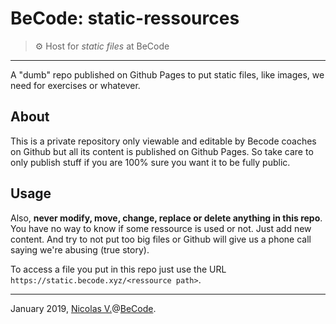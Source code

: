 # BeCode: static-ressources

> ⚙️ Host for _static files_ at BeCode

* * *

A "dumb" repo published on Github Pages to put static files, like images, we need for exercises or whatever.

## About

This is a private repository only viewable and editable by Becode coaches on Github but all its content is published on Github Pages. So take care to only publish stuff if you are 100% sure you want it to be fully public.

## Usage

Also, **never modify, move, change, replace or delete anything in this repo**. You have no way to know if some ressource is used or not. Just add new content. And try to not put too big files or Github will give us a phone call saying we're abusing (true story).

To access a file you put in this repo just use the URL `https://static.becode.xyz/<ressource path>`.

* * *

January 2019, [Nicolas V.](https://nicolas-van.github.io)@[BeCode](https://becode.org).
